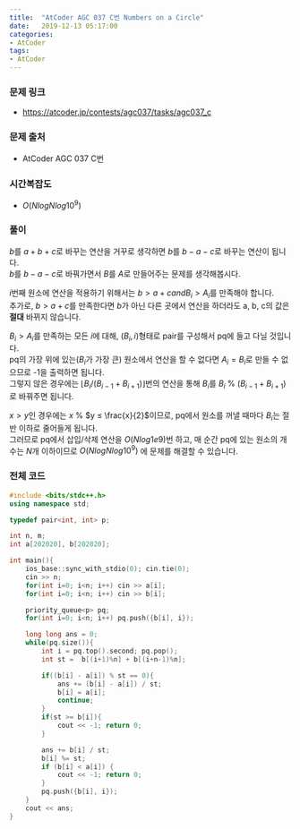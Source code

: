 ```yaml
---
title:  "AtCoder AGC 037 C번 Numbers on a Circle"
date:   2019-12-13 05:17:00
categories:
- AtCoder
tags:
- AtCoder
---
```


### 문제 링크
* https://atcoder.jp/contests/agc037/tasks/agc037_c

### 문제 출처
* AtCoder AGC 037 C번

### 시간복잡도
* $O(N log N log 10^9)$

### 풀이
$b$를 $a+b+c$로 바꾸는 연산을 거꾸로 생각하면 $b$를 $b-a-c$로 바꾸는 연산이 됩니다.<br>
$b$를 $b-a-c$로 바꿔가면서 $B$를 $A$로 만들어주는 문제를 생각해봅시다.

$i$번째 원소에 연산을 적용하기 위해서는 $b > a + c and B_i > A_i$를 만족해야 합니다.<br>
추가로, $b > a + c$를 만족한다면 $b$가 아닌 다른 곳에서 연산을 하더라도 a, b, c의 값은 **절대** 바뀌지 않습니다.

$B_i > A_i$를 만족하는 모든 $i$에 대해,  $(B_i, i)$형태로 pair를 구성해서 pq에 들고 다닐 것입니다.<br>
pq의 가장 위에 있는($B_i$가 가장 큰) 원소에서 연산을 할 수 없다면 $A_i = B_i$로 만들 수 없으므로 -1을 출력하면 됩니다.<Br>
그렇지 않은 경우에는 $\lfloor B_i / (B_{i-1} + B_{i+1}) \rfloor$번의 연산을 통해 $B_i$를 $B_i$ % $(B_{i-1} + B_{i+1})$ 로 바꿔주면 됩니다.

$x > y$인 경우에는 $x$ % $y ≤ \frac{x}{2}$이므로, pq에서 원소를 꺼낼 때마다 $B_i$는 절반 이하로 줄어들게 됩니다.<br>그러므로 pq에서 삽입/삭제 연산을 $O(N log 1e9)$번 하고, 매 순간 pq에 있는 원소의 개수는 $N$개 이하이므로 $O(N log N log 10^9)$ 에 문제를 해결할 수 있습니다.

### 전체 코드
```cpp
#include <bits/stdc++.h>
using namespace std;

typedef pair<int, int> p;

int n, m;
int a[202020], b[202020];

int main(){
	ios_base::sync_with_stdio(0); cin.tie(0);
	cin >> n;
	for(int i=0; i<n; i++) cin >> a[i];
	for(int i=0; i<n; i++) cin >> b[i];

	priority_queue<p> pq;
	for(int i=0; i<n; i++) pq.push({b[i], i});

	long long ans = 0;
	while(pq.size()){
		int i = pq.top().second; pq.pop();
		int st =  b[(i+1)%n] + b[(i+n-1)%n];

		if((b[i] - a[i]) % st == 0){
			ans += (b[i] - a[i]) / st;
			b[i] = a[i];
			continue;
		}
		if(st >= b[i]){
			cout << -1; return 0;
		}

		ans += b[i] / st;
		b[i] %= st;
		if (b[i] < a[i]) {
			cout << -1; return 0;
		}
		pq.push({b[i], i});
	}
	cout << ans;
}
```
